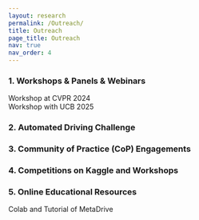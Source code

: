 ```yaml
---
layout: research
permalink: /Outreach/
title: Outreach
page_title: Outreach
nav: true
nav_order: 4
---
```


<div class="research-section">
    <h3 style="text-align: left">1. Workshops & Panels & Webinars</h3>
    <ul style="list-style-type: none; padding-left: 0;">
        <li>Workshop at CVPR 2024</li>
        <li>Workshop with UCB 2025</li>
    </ul>
</div>

<div class="research-section">
    <h3 style="text-align: left">2. Automated Driving Challenge</h3>
</div>

<div class="research-section">
    <h3 style="text-align: left">3. Community of Practice (CoP) Engagements</h3>
</div>

<div class="research-section">
    <h3 style="text-align: left">4. Competitions on Kaggle and Workshops</h3>
</div>

<div class="research-section">
    <h3 style="text-align: left">5. Online Educational Resources</h3>
    <ul style="list-style-type: none; padding-left: 0;">
        <li>Colab and Tutorial of MetaDrive</li>
    </ul>
</div>